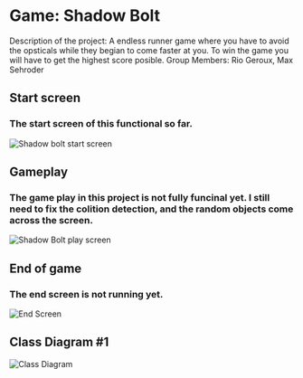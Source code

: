 # Game: Shadow Bolt
Description of the project: A endless runner game where you have to avoid the opsticals while they begian to come faster at you. To win the game you will have to get the highest score posible.
Group Members: Rio Geroux, Max Sehroder

## Start screen
### The start screen of this functional so far.
![Shadow bolt start screen](https://user-images.githubusercontent.com/102073178/168695599-c05c027c-60c5-42a1-8f45-b6aba54a30be.png)

## Gameplay
### The game play in this project is not fully funcinal yet. I still need to fix the colition detection, and the random objects come across the screen.
![Shadow Bolt play screen](https://user-images.githubusercontent.com/102073178/168695716-8af3383e-0c8a-4c46-94e7-43a3f26ae8fd.png)

## End of game 
### The end screen is not running yet.
![End Screen](https://user-images.githubusercontent.com/102073178/163266171-ccca153e-ecee-4e7d-9e19-eafd8af16833.jpg)

## Class Diagram #1
![Class Diagram](https://user-images.githubusercontent.com/102073178/163284905-e2e64fd8-001a-44c0-8744-e9c6652db403.png)
